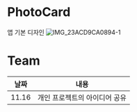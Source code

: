 # PhotoCard
앱 기본 디자인
![IMG_23ACD9CA0894-1](https://user-images.githubusercontent.com/89408824/141991266-6b985753-b677-4ade-956d-ec4e37bb3f13.jpeg)

# Team
|날짜|내용|
|---|---|
|11.16| 개인 프로젝트의 아이디어 공유|
